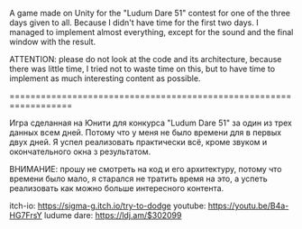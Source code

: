 A game made on Unity for the "Ludum Dare 51" contest for one of the three days given to all. Because I didn't have time for the first two days. I managed to implement almost everything, except for the sound and the final window with the result.

ATTENTION: please do not look at the code and its architecture, because there was little time, I tried not to waste time on this, but to have time to implement as much interesting content as possible.

==================================================================

Игра сделанная на Юнити для конкурса "Ludum Dare 51" за один из трех данных всем дней. Потому что у меня не было времени для в первых двух дней. Я успел реализовать практически всё, кроме звуком и окончательного окна з результатом.

ВНИМАНИЕ: прошу не смотреть на код и его архитектуру, потому что времени было мало, я старался не тратить время на это, а успеть реализовать как можно больше интересного контента.

itch-io: https://sigma-g.itch.io/try-to-dodge
youtube: https://youtu.be/B4a-HG7FrsY
ludume dare: https://ldj.am/$302099
